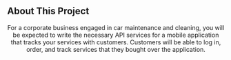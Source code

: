 ## About This Project
<p align="center">
For a corporate business engaged in car maintenance and cleaning, you will be expected to write the necessary API services for a mobile application that tracks your services with customers. 
Customers will be able to log in, order, and track services that they bought over the application.
</p>
